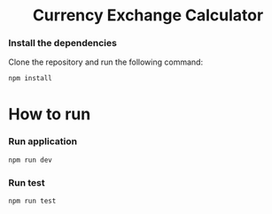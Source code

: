 
<h1 align="center">
  Currency Exchange Calculator
</h1>




### Install the dependencies
Clone the repository and run the following command:
```sh
npm install 
```



# How to run
### Run application
```sh
npm run dev
```
### Run test 
```sh
npm run test
```
